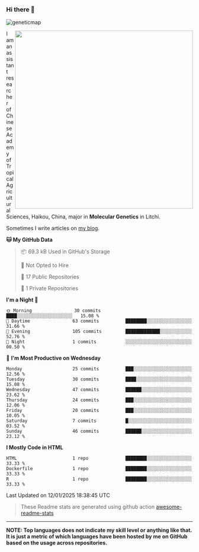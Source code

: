 ### Hi there 👋

<!--
**Wangchangsh/Wangchangsh** is a ✨ _special_ ✨ repository because its `README.md` (this file) appears on your GitHub profile.

Here are some ideas to get you started:

- 🔭 I’m currently working on ...
- 🌱 I’m currently learning ...
- 👯 I’m looking to collaborate on ...
- 🤔 I’m looking for help with ...
- 💬 Ask me about ...
- 📫 How to reach me: ...
- 😄 Pronouns: ...
- ⚡ Fun fact: ...
-->

![geneticmap](https://cdn.jsdelivr.net/gh/Wangchangsh/image@main/molgenetics/Drosophila_Gene_Linkage_Map.6k3x642vc8c0.webp)


<img align="right" src="https://github-readme-stats.vercel.app/api?username=Wangchangsh&show_icons=true&hide_border=true&include_all_commits=true" width="480px">
     
I am an assistant researcher of Chinese Academy of Tropical Agricultural Sciences, Haikou, China, major in **Molecular Genetics** in Litchi.

Sometimes I write articles on [my blog](https://wangchangsheng.netlify.app/).


<!--START_SECTION:waka-->
**🐱 My GitHub Data** 

> 📦 69.3 kB Used in GitHub's Storage 
 > 
> 🚫 Not Opted to Hire
 > 
> 📜 17 Public Repositories 
 > 
> 🔑 1 Private Repositories 
 > 
**I'm a Night 🦉** 

```text
🌞 Morning                30 commits          ████░░░░░░░░░░░░░░░░░░░░░   15.08 % 
🌆 Daytime                63 commits          ████████░░░░░░░░░░░░░░░░░   31.66 % 
🌃 Evening                105 commits         █████████████░░░░░░░░░░░░   52.76 % 
🌙 Night                  1 commits           ░░░░░░░░░░░░░░░░░░░░░░░░░   00.50 % 
```
📅 **I'm Most Productive on Wednesday** 

```text
Monday                   25 commits          ███░░░░░░░░░░░░░░░░░░░░░░   12.56 % 
Tuesday                  30 commits          ████░░░░░░░░░░░░░░░░░░░░░   15.08 % 
Wednesday                47 commits          ██████░░░░░░░░░░░░░░░░░░░   23.62 % 
Thursday                 24 commits          ███░░░░░░░░░░░░░░░░░░░░░░   12.06 % 
Friday                   20 commits          ███░░░░░░░░░░░░░░░░░░░░░░   10.05 % 
Saturday                 7 commits           █░░░░░░░░░░░░░░░░░░░░░░░░   03.52 % 
Sunday                   46 commits          ██████░░░░░░░░░░░░░░░░░░░   23.12 % 
```


**I Mostly Code in HTML** 

```text
HTML                     1 repo              ████████░░░░░░░░░░░░░░░░░   33.33 % 
Dockerfile               1 repo              ████████░░░░░░░░░░░░░░░░░   33.33 % 
R                        1 repo              ████████░░░░░░░░░░░░░░░░░   33.33 % 
```




 Last Updated on 12/01/2025 18:38:45 UTC
<!--END_SECTION:waka-->

> These Readme stats are generated using github action [awesome-readme-stats](https://github.com/anmol098/waka-readme-stats)

-----

**NOTE: Top languages does not indicate my skill level or anything like that. It is just a metric of which languages have been hosted by me on GitHub based on the usage across repositories.**
